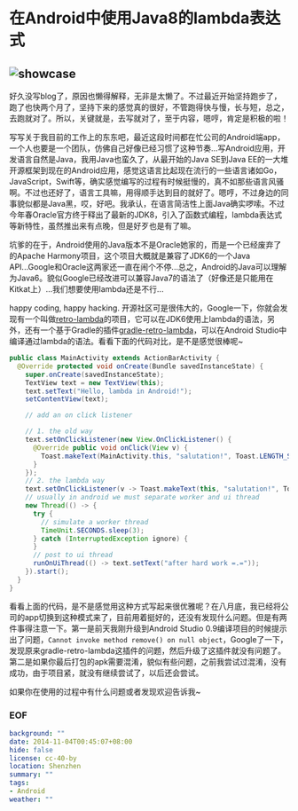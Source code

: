 在Android中使用Java8的lambda表达式
===

![showcase][]
--

好久没写blog了，原因也懒得解释，无非是太懒了。不过最近开始坚持跑步了，跑了也快两个月了，坚持下来的感觉真的很好，不管跑得快与慢，长与短，总之，去跑就对了。所以，关键就是，去写就对了，至于内容，嗯哼，肯定是积极的啦！

写写关于我目前的工作上的东东吧，最近这段时间都在忙公司的Android端app，一个人也要是一个团队，仿佛自己好像已经习惯了这种节奏...写Android应用，开发语言自然是Java，我用Java也蛮久了，从最开始的Java SE到Java EE的一大堆开源框架到现在的Android应用，感觉这语言比起现在流行的一些语言诸如Go，JavaScript，Swift等，确实感觉编写的过程有时候挺慢的，真不如那些语言风骚啊。不过也还好了，语言工具嘛，用得顺手达到目的就好了。嗯哼，不过身边的同事貌似都是Java黑，哎，好吧。我承认，在语言简洁性上面Java确实啰嗦。不过今年春Oracle官方终于释出了最新的JDK8，引入了函数式编程，lambda表达式等新特性，虽然推出来有点晚，但是好歹也是有了嘛。

坑爹的在于，Android使用的Java版本不是Oracle她家的，而是一个已经废弃了的Apache Harmony项目，这个项目大概就是兼容了JDK6的一个Java API...Google和Oracle这两家还一直在闹个不停...总之，Android的Java可以理解为Java6。貌似Google已经改进可以兼容Java7的语法了（好像还是只能用在Kitkat上）...我们想要使用lambda还是不行...

happy coding, happy hacking. 开源社区可是很伟大的，Google一下，你就会发现有一个叫做[retro-lambda][]的项目，它可以在JDK6使用上lambda的语法，另外，还有一个基于Gradle的插件[gradle-retro-lambda][]，可以在Android Studio中编译通过lambda的语法。看看下面的代码对比，是不是感觉很棒呢~

```java
public class MainActivity extends ActionBarActivity {
  @Override protected void onCreate(Bundle savedInstanceState) {
    super.onCreate(savedInstanceState);
    TextView text = new TextView(this);
    text.setText("Hello, lambda in Android!");
    setContentView(text);

    // add an on click listener

    // 1. the old way
    text.setOnClickListener(new View.OnClickListener() {
      @Override public void onClick(View v) {
        Toast.makeText(MainActivity.this, "salutation!", Toast.LENGTH_SHORT).show();
      }
    });
    // 2. the lambda way
    text.setOnClickListener(v -> Toast.makeText(this, "salutation!", Toast.LENGTH_SHORT).show());
    // usually in android we must separate worker and ui thread
    new Thread(() -> {
      try {
        // simulate a worker thread
        TimeUnit.SECONDS.sleep(3);
      } catch (InterruptedException ignore) {
      }
      // post to ui thread
      runOnUiThread(() -> text.setText("after hard work =.="));
    }).start();
  }
}
```

看看上面的代码，是不是感觉用这种方式写起来很优雅呢？在八月底，我已经将公司的app切换到这种模式来了，目前用着挺好的，还没有发现什么问题。但是有两件事得注意一下。第一是前天我刚升级到Android Studio 0.9编译项目的时候提示出了问题，``Cannot invoke method remove() on null object``，Google了一下，发现原来gradle-retro-lambda这插件的问题，然后升级了这插件就没有问题了。第二是如果你最后打包的apk需要混淆，貌似有些问题，之前我尝试过混淆，没有成功，由于项目紧，就没有继续尝试了，以后还会尝试。

如果你在使用的过程中有什么问题或者发现欢迎告诉我~

### EOF
```yaml
background: ""
date: 2014-11-04T00:45:07+08:00
hide: false
license: cc-40-by
location: Shenzhen
summary: ""
tags:
- Android
weather: ""
```

[showcase]: http://ww4.sinaimg.cn/large/aa61ae0egw1ely9jgwzenj21io0v4aht.jpg
[retro-lambda]: https://github.com/orfjackal/retrolambda
[gradle-retro-lambda]: https://github.com/evant/gradle-retrolambda

